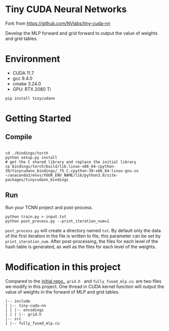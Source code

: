 # Tiny CUDA Neural Networks 

Fork from https://github.com/NVlabs/tiny-cuda-nn

Develop the MLP forward and grid forward to output the value of weights and grid tables.

# Environment

+ CUDA 11.7
+ gcc 9.4.0
+ cmake 3.24.0
+ GPU: RTX 2080 Ti

```shell
pip install tinycudann
```
# Getting Started
## Compile

```shell

cd ./bindings/torch
python setup.py install
# get the C shared library and replace the initial library
cp bindings/torch/build/lib.linux-x86_64-cpython-39/tinycudann_bindings/_75_C.cpython-39-x86_64-linux-gnu.so ~/anaconda3/envs/YOUR_ENV_NAME/lib/python3.9/site-packages/tinycudann_bindings

```

## Run


Run your TCNN project and post-process.

```shell
python train.py > input.txt
python post_process.py --print_iteration_num=1
```

`post_process.py` will create a directory named `txt`.
By default only the data of the first iteration in the file is written to file, this parameter can be set by `print_iteration_num`.
After post-processing, the files for each level of the hash table is generated, as well as the files for each level of the weights.

# Modification in this project

Compared to the [initial repo.](https://github.com/NVlabs/tiny-cuda-nn), `grid.h ` and `fully_fused_mlp.cu `are two files we modify in this project. One thread in CUDA kernel function will output the value of weights in the forward of MLP and grid tables.
```shell
|-- include
| |-- tiny-cuda-nn
| | |-- encodings
| | | |-- grid.h
|-- src
| |-- fully_fused_mlp.cu
```

